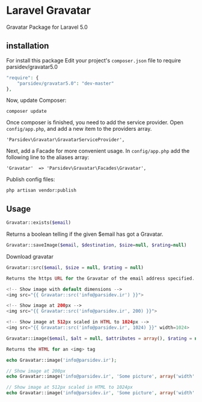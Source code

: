 Laravel Gravatar
==========

Gravatar Package for Laravel 5.0

installation
------------
For install this package Edit your project's ```composer.json``` file to require parsidev/gravatar5.0

```php
"require": {
    "parsidev/gravatar5.0": "dev-master"
},
```
Now, update Composer:
```
composer update
```
Once composer is finished, you need to add the service provider. Open ```config/app.php```, and add a new item to the providers array.
```
'Parsidev\Gravatar\GravatarServiceProvider',
```
Next, add a Facade for more convenient usage. In ```config/app.php``` add the following line to the aliases array:
```
'Gravatar'	=> 'Parsidev\Gravatar\Facades\Gravatar',
```
Publish config files:
```
php artisan vendor:publish
```

Usage
-----

```php
Gravatar::exists($email)
```
Returns a boolean telling if the given $email has got a Gravatar.

```php
Gravatar::saveImage($email, $destination, $size=null, $rating=null)
```
Download gravatar 

```php
Gravatar::src($email, $size = null, $rating = null)

Returns the https URL for the Gravatar of the email address specified. Can optionally pass in the size required as an integer. The size will be contained within a range between 1 - 512 as gravatar will no return sizes greater than 512 of less than 1

<!-- Show image with default dimensions -->
<img src="{{ Gravatar::src('info@parsidev.ir') }}">

<!-- Show image at 200px -->
<img src="{{ Gravatar::src('info@parsidev.ir', 200) }}">

<!-- Show image at 512px scaled in HTML to 1024px -->
<img src="{{ Gravatar::src('info@parsidev.ir', 1024) }}" width=1024>
```


```php
Gravatar::image($email, $alt = null, $attributes = array(), $rating = null)

Returns the HTML for an <img> tag

echo Gravatar::image('info@parsidev.ir');

// Show image at 200px
echo Gravatar::image('info@parsidev.ir', 'Some picture', array('width' => 200, 'height' => 200));

// Show image at 512px scaled in HTML to 1024px
echo Gravatar::image('info@parsidev.ir', 'Some picture', array('width' => 1024, 'height' => 1024));
```
